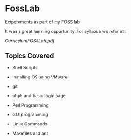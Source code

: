 # FossLab
Exiperements as part of my FOSS lab

It was a  great learning oppurtunity .For syllabus we refer at :

*CurriculumFOSSLab.pdf*

## Topics Covered
 * Shell Scripts
 
 * Installing OS using VMware
 
 * git
 
 * php5 and basic login page
 
 * Perl Programming
 
 * GUI programming
 
 * Linux Commands
 
 * Makefiles and ant

